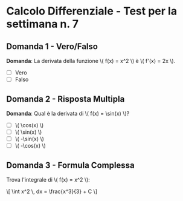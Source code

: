 # Calcolo Differenziale - Test per la settimana n. 7 

## Domanda 1 - Vero/Falso
**Domanda**: La derivata della funzione \\( f(x) = x^2 \\) è \\( f'(x) = 2x \\).

- [ ] Vero
- [ ] Falso

## Domanda 2 - Risposta Multipla
**Domanda**: Qual è la derivata di \\( f(x) = \\sin(x) \\)?

- [ ] \\( \\cos(x) \\)
- [ ] \\( \\sin(x) \\)
- [ ] \\( -\\sin(x) \\)
- [ ] \\( -\\cos(x) \\)

## Domanda 3 - Formula Complessa
Trova l'integrale di \\( f(x) = x^2 \\):

\\[
\\int x^2 \\, dx = \\frac{x^3}{3} + C
\\]
